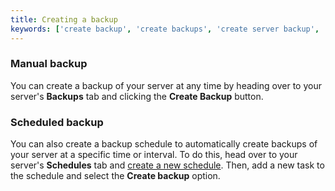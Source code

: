 ```yaml
---
title: Creating a backup
keywords: ['create backup', 'create backups', 'create server backup', 'create server backups', 'create game server backup', 'create game server backups']
---
```


### Manual backup

You can create a backup of your server at any time by heading over to your server's **Backups** tab and clicking the **Create Backup** button.

### Scheduled backup

You can also create a backup schedule to automatically create backups of your server at a specific time or interval. To do this, head over to your server's **Schedules** tab and [create a new schedule](../schedules/creating-a-schedule.md). Then, add a new task to the schedule and select the **Create backup** option.
